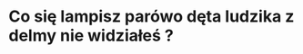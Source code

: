 <!DOCTYPE html>
<html lang="en">
<head>
    <meta author name="Bartosz Chmielewski">
    <meta charset="UTF-8">
    <meta name="viewport" content="width=device-width, initial-scale=1.0">
    <title>Tworzenie tabeli</title>
<script>
alert("Tworzenie tabeli")
</script>
</head>
<body>
    <h1>Co się lampisz parówo dęta ludzika z delmy nie widziałeś ?</h1>
</body>
</html>

